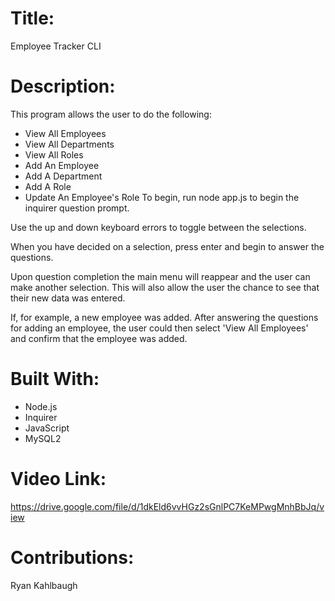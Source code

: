 # Title:
Employee Tracker CLI

# Description:
This program allows the user to do the following:
- View All Employees
- View All Departments
- View All Roles
- Add An Employee
- Add A Department
- Add A Role
- Update An Employee's Role
To begin, run node app.js to begin the inquirer question prompt.

Use the up and down keyboard errors to toggle between the selections.

When you have decided on a selection, press enter and begin to answer the questions.

Upon question completion the main menu will reappear and the user can make another selection. This will also allow the user the chance to see that their new data was entered.

If, for example, a new employee was added. After answering the questions for adding an employee, the user could then select 'View All Employees' and confirm that the employee was added.

# Built With:
- Node.js
- Inquirer
- JavaScript
- MySQL2

# Video Link:
https://drive.google.com/file/d/1dkEld6vvHGz2sGnlPC7KeMPwgMnhBbJq/view

# Contributions:
Ryan Kahlbaugh